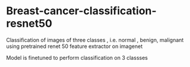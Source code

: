 # Breast-cancer-classification-resnet50

Classification of images of three classes , i.e. normal , benign, malignant
using pretrained renet 50 feature extractor on imagenet

Model is finetuned to perform classification on 3 classses

